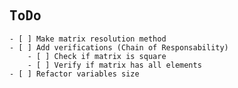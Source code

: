 <samp>
    <h2>ToDo</h2>

    - [ ] Make matrix resolution method
    - [ ] Add verifications (Chain of Responsability)
        - [ ] Check if matrix is square
        - [ ] Verify if matrix has all elements
    - [ ] Refactor variables size
</samp>